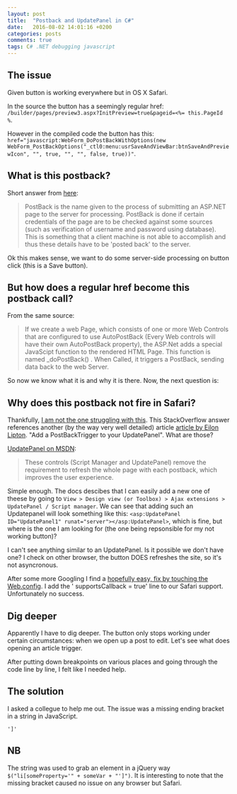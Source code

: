 ```yaml
---
layout: post
title:  "Postback and UpdatePanel in C#"
date:   2016-08-02 14:01:16 +0200
categories: posts
comments: true
tags: C# .NET debugging javascript
---
```


## The issue

Given button is working everywhere but in OS X Safari.

In the source the button has a seemingly regular href: `/builder/pages/preview3.aspx?InitPreview=true&pageid=<%= this.PageId %`.

However in the compiled code the button has this: `href="javascript:WebForm_DoPostBackWithOptions(new WebForm_PostBackOptions("_ctl0:menu:usrSaveAndViewBar:btnSaveAndPreviewIcon", "", true, "", "", false, true))"`.

## What is this postback?

Short answer from [here](http://www.c-sharpcorner.com/uploadfile/2f73dd/what-is-postback-in-Asp-Net/):

> PostBack is the name given to the process of submitting an ASP.NET page to the server for processing. PostBack is done if certain credentials of the page are to be checked against some sources (such as verification of username and password using database). This is something that a client machine is not able to accomplish and thus these details have to be 'posted back' to the server.

Ok this makes sense, we want to do some server-side processing on button click (this is a Save button).

## But how does a regular href become this postback call?

From the same source:

> If we create a web Page, which consists of one or more Web Controls that are configured to use AutoPostBack (Every Web controls will have their own AutoPostBack property), the ASP.Net adds a special JavaScipt function to the rendered HTML Page. This function is named _doPostBack() . When Called, it triggers a PostBack, sending data back to the web Server.

So now we know what it is and why it is there. Now, the next question is:

## Why does this postback not fire in Safari?
Thankfully, [I am not the one struggling with this](http://stackoverflow.com/questions/9995546/postback-not-firing-with-safari-5-1-5). This StackOverflow answer references another (by the way very well detailed) article [article by Eilon Lipton](http://weblogs.asp.net/leftslipper/sys-webforms-pagerequestmanagerparsererrorexception-what-it-is-and-how-to-avoid-it). "Add a PostBackTrigger to your UpdatePanel". What are those?

[UpdatePanel on MSDN](https://msdn.microsoft.com/en-us/library/bb399001.aspx):

> These controls (Script Manager and UpdatePanel) remove the requirement to refresh the whole page with each postback, which improves the user experience. 

Simple enough. The docs descibes that I can easily add a new one of theese by going to `View > Design view (or Toolbox) > Ajax extensions > UpdatePanel / Script manager`. We can see that adding such an Updatepanel will look something like this: `<asp:UpdatePanel ID="UpdatePanel1" runat="server"></asp:UpdatePanel>`, which is fine, but where is the one I am looking for (the one being repsonsible for my not working button)?

I can't see anything similar to an UpdatePanel. Is it possible we don't have one?
I check on other browser, the button DOES refreshes the site, so it's not asyncronous.

After some more Googling I find a [hopefully easy, fix by touching the Web.config](http://tracyswebdesign.blogspot.dk/2015/10/button-wont-postback-with-ios-9.html). I add the ' supportsCallback = true' line to our Safari support. Unfortunately no success.

## Dig deeper
Apparently I have to dig deeper. The button only stops working under certain circumstances: when we open up a post to edit. Let's see what does opening an article trigger.

After putting down breakpoints on various places and going through the code line by line, I felt like I needed help.

## The solution
I asked a collegue to help me out. The issue was a missing ending bracket in a string in JavaScript.

```
']'
```

## NB
The string was used to grab an element in a jQuery way `$("li[someProperty='" + someVar + "']")`.
It is interesting to note that the missing bracket caused no issue on any browser but Safari.